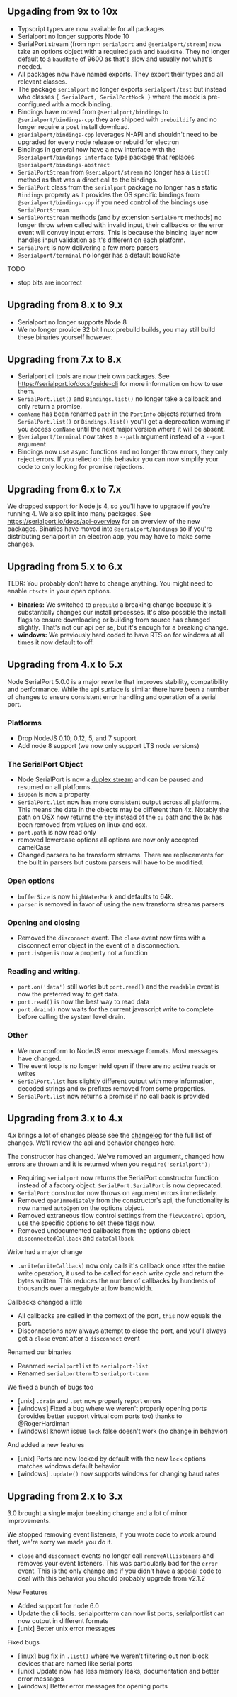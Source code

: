 Upgading from 9x to 10x
-------------

- Typscript types are now available for all packages
- Serialport no longer supports Node 10
- SerialPort stream (from npm `serialport` and `@serialport/stream`) now take an options object with a required `path` and `baudRate`. They no longer default to a `baudRate` of 9600 as that's slow and usually not what's needed.
- All packages now have named exports. They export their types and all relevant classes.
- The package `serialport` no longer exports `serialport/test` but instead who classes `{ SerialPort, SerialPortMock }` where the mock is pre-configured with a mock binding.
- Bindings have moved from `@serialport/bindings` to `@serialport/bindings-cpp` they are shipped with `prebuildify` and no longer require a post install download.
- `@serialport/bindings-cpp` leverages N-API and shouldn't need to be upgraded for every node release or rebuild for electron
- Bindings in general now have a new interface with the `@serialport/bindings-interface` type package that replaces `@serialport/bindings-abstract`
- `SerialPortStream` from `@serialport/stream` no longer has a `list()` method as that was a direct call to the bindings.
- `SerialPort` class from the `serialport` package no longer has a static `Bindings` property as it provides the OS specific bindings from `@serialport/bindings-cpp` if you need control of the bindings use `SerialPortStream`.
- `SerialPortStream` methods (and by extension `SerialPort` methods) no longer throw when called with invalid input, their callbacks or the error event will convey input errors. This is because the binding layer now handles input validation as it's different on each platform.
- `SerialPort` is now delivering a few more parsers
- `@serialport/terminal` no longer has a default baudRate

TODO
- stop bits are incorrect


Upgrading from 8.x to 9.x
-------------
- Serialport no longer supports Node 8
- We no longer provide 32 bit linux prebuild builds, you may still build these binaries yourself however.


Upgrading from 7.x to 8.x
-------------
- Serialport cli tools are now their own packages. See https://serialport.io/docs/guide-cli for more information on how to use them.
- `SerialPort.list()` and `Bindings.list()` no longer take a callback and only return a promise.
- `comName` has been renamed `path` in the `PortInfo` objects returned from `SerialPort.list()` or `Bindings.list()` you'll get a deprecation warning if you access `comName` until the next major version where it will be absent.
- `@serialport/terminal` now takes a `--path` argument instead of a `--port` argument
- Bindings now use async functions and no longer throw errors, they only reject errors. If you relied on this behavior you can now simplify your code to only looking for promise rejections.


Upgrading from 6.x to 7.x
-------------
We dropped support for Node.js 4, so you'll have to upgrade if you're running 4. We also split into many packages. See https://serialport.io/docs/api-overview for an overview of the new packages. Binaries have moved into `@serialport/bindings` so if you're distributing serialport in an electron app, you may have to make some changes.


Upgrading from 5.x to 6.x
-------------
TLDR: You probably don't have to change anything. You might need to enable `rtscts` in your open options.

* **binaries:** We switched to `prebuild` a breaking change because it's substantially changes our install processes. It's also possible the install flags to ensure downloading or building from source has changed slightly. That's not our api per se, but it's enough for a breaking change.
* **windows:** We previously hard coded to have RTS on for windows at all times it now default to off.


Upgrading from 4.x to 5.x
-------------
Node SerialPort 5.0.0 is a major rewrite that improves stability, compatibility and performance. While the api surface is similar there have been a number of changes to ensure consistent error handling and operation of a serial port.

### Platforms
- Drop NodeJS 0.10, 0.12, 5, and 7 support
- Add node 8 support (we now only support LTS node versions)

### The SerialPort Object
- Node SerialPort is now a [duplex stream](https://nodejs.org/api/stream.html) and can be paused and resumed on all platforms.
- `isOpen` is now a property
- `SerialPort.list` now has more consistent output across all platforms. This means the data in the objects may be different than 4x. Notably the path on OSX now returns the `tty` instead of the `cu` path and the `0x` has been removed from values on linux and osx.
- `port.path` is now read only
- removed lowercase options all options are now only accepted camelCase
- Changed parsers to be transform streams. There are replacements for the built in parsers but custom parsers will have to be modified.

### Open options
- `bufferSize` is now `highWaterMark` and defaults to 64k.
- `parser` is removed in favor of using the new transform streams parsers

### Opening and closing
- Removed the `disconnect` event. The `close` event now fires with a disconnect error object in the event of a disconnection.
- `port.isOpen` is now a property not a function

### Reading and writing.
- `port.on('data')` still works but `port.read()` and the `readable` event is now the preferred way to get data.
- `port.read()` is now the best way to read data
- `port.drain()` now waits for the current javascript write to complete before calling the system level drain.

### Other
- We now conform to NodeJS error message formats. Most messages have changed.
- The event loop is no longer held open if there are no active reads or writes
- `SerialPort.list` has slightly different output with more information, decoded strings and `0x` prefixes removed from some properties.
- `SerialPort.list` now returns a promise if no call back is provided

Upgrading from 3.x to 4.x
-------------
4.x brings a lot of changes please see the [changelog](./changelog.md) for the full list of changes. We'll review the api and behavior changes here.

The constructor has changed. We've removed an argument, changed how errors are thrown and it is returned when you `require('serialport');`

 - Requiring `serialport` now returns the SerialPort constructor function instead of a factory object. `SerialPort.SerialPort` is now deprecated.
 - `SerialPort` constructor now throws on argument errors immediately.
 - Removed `openImmediately` from the constructor's api, the functionality is now named `autoOpen` on the options object.
 - Removed extraneous flow control settings from the `flowControl` option, use the specific options to set these flags now.
 - Removed undocumented callbacks from the options object `disconnectedCallback` and `dataCallback`

 Write had a major change

  - `.write(writeCallback)` now only calls it's callback once after the entire write operation, it used to be called for each write cycle and return the bytes written. This reduces the number of callbacks by hundreds of thousands over a megabyte at low bandwidth.

Callbacks changed a little

 - All callbacks are called in the context of the port, `this` now equals the port.
 - Disconnections now always attempt to close the port, and you'll always get a `close` event after a `disconnect` event

Renamed our binaries

 - Reanmed `serialportlist` to `serialport-list`
 - Renamed `serialportterm` to `serialport-term`

We fixed a bunch of bugs too

 - [unix] `.drain` and `.set` now properly report errors
 - [windows] Fixed a bug where we weren't properly opening ports (provides better support virtual com ports too) thanks to @RogerHardiman
 - [windows] known issue `lock` false doesn't work (no change in behavior)

And added a new features

 - [unix] Ports are now locked by default with the new `lock` options matches windows default behavior
 - [windows] `.update()` now supports windows for changing baud rates

Upgrading from 2.x to 3.x
-------------
3.0 brought a single major breaking change and a lot of minor improvements.

We stopped removing event listeners, if you wrote code to work around that, we're sorry we made you do it.

- `close` and `disconnect` events no longer call `removeAllListeners` and removes your event listeners. This was particularly bad for the `error` event. This is the only change and if you didn't have a special code to deal with this behavior you should probably upgrade from v2.1.2

New Features

 - Added support for node 6.0
 - Update the cli tools. serialportterm can now list ports, serialportlist can now output in different formats
 - [unix] Better unix error messages

Fixed bugs

 - [linux] bug fix in `.list()` where we weren't filtering out non block devices that are named like serial ports
 - [unix] Update now has less memory leaks, documentation and better error messages
 - [windows] Better error messages for opening ports

